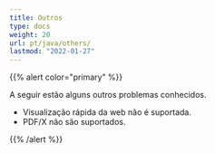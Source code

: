 ```yaml
---
title: Outros
type: docs
weight: 20
url: pt/java/others/
lastmod: "2022-01-27"
---
```


{{% alert color="primary" %}}

A seguir estão alguns outros problemas conhecidos.

- Visualização rápida da web não é suportada.
- PDF/X não são suportados.

{{% /alert %}}